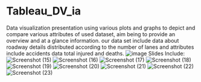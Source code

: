 # Tableau_DV_ia
Data visualization presentation using various plots and graphs to depict and compare various attributes of used dataset, aim being to provide an overview and at a glance information.
our data set include data about roadway details distributed according to the number of lanes and attributes include accidents data total injured and deaths.
![image](https://user-images.githubusercontent.com/72351252/144589407-5b218307-5bae-41b4-894e-fa551ea4023c.png)
Slides Include:
![Screenshot (15)](https://user-images.githubusercontent.com/72351252/144589491-140c35ec-9bb0-4227-833a-107a2fbc729d.png)
![Screenshot (16)](https://user-images.githubusercontent.com/72351252/144589519-bf1d43d8-ab9e-4c3f-8eb4-c116ca998991.png)
![Screenshot (17)](https://user-images.githubusercontent.com/72351252/144589529-776bf52a-cb63-429c-8cba-12809dc5e73e.png)
![Screenshot (18)](https://user-images.githubusercontent.com/72351252/144589540-fc2d049b-e2e8-4299-bfe6-8aa00871c0f7.png)
![Screenshot (19)](https://user-images.githubusercontent.com/72351252/144589551-2aa12531-455c-41c2-91a7-59601376937d.png)
![Screenshot (20)](https://user-images.githubusercontent.com/72351252/144589563-93663759-c862-49b3-8e7a-7836c1c7da15.png)
![Screenshot (21)](https://user-images.githubusercontent.com/72351252/144589582-6f0fc6c6-d1d4-4041-83a1-8cb8b155be13.png)
![Screenshot (22)](https://user-images.githubusercontent.com/72351252/144589596-f8546d23-f499-42be-a9e5-2a207872c186.png)
![Screenshot (23)](https://user-images.githubusercontent.com/72351252/144589608-14203937-d9cc-4074-9276-79948d9b2b63.png)
